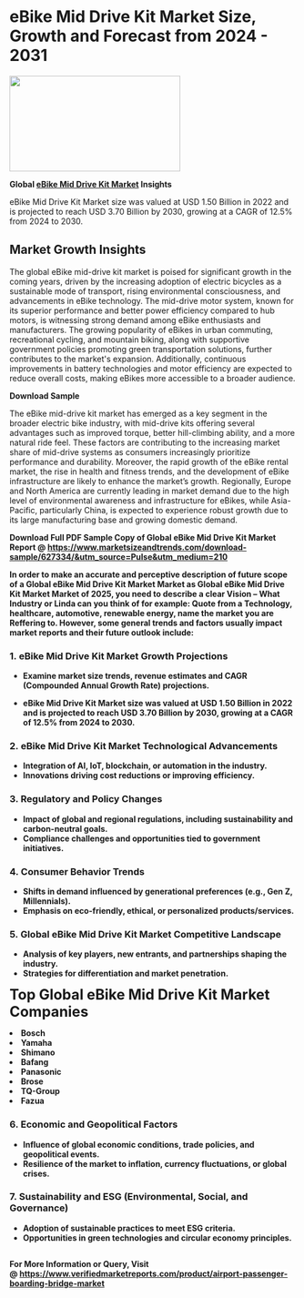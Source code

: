 <H1>eBike Mid Drive Kit Market Size, Growth and Forecast from 2024 - 2031</H1><img class="aligncenter size-medium wp-image-584254" src="https://thirdeyenews.in/wp-content/uploads/2024/09/Global-Market-Research-300x168.jpeg" alt="" width="300" height="168" /><p><strong>Global&nbsp;<a href="https://www.marketsizeandtrends.com/download-sample/627334/&amp;utm_source=Pulse&amp;utm_medium=210">eBike Mid Drive Kit Market</a> Insights</strong></p><p>eBike Mid Drive Kit Market size was valued at USD 1.50 Billion in 2022 and is projected to reach USD 3.70 Billion by 2030, growing at a CAGR of 12.5% from 2024 to 2030.</p><p><h2>Market Growth Insights</h2> <p>The global eBike mid-drive kit market is poised for significant growth in the coming years, driven by the increasing adoption of electric bicycles as a sustainable mode of transport, rising environmental consciousness, and advancements in eBike technology. The mid-drive motor system, known for its superior performance and better power efficiency compared to hub motors, is witnessing strong demand among eBike enthusiasts and manufacturers. The growing popularity of eBikes in urban commuting, recreational cycling, and mountain biking, along with supportive government policies promoting green transportation solutions, further contributes to the market's expansion. Additionally, continuous improvements in battery technologies and motor efficiency are expected to reduce overall costs, making eBikes more accessible to a broader audience.</p> <p><strong>Download Sample</strong></p> <p>The eBike mid-drive kit market has emerged as a key segment in the broader electric bike industry, with mid-drive kits offering several advantages such as improved torque, better hill-climbing ability, and a more natural ride feel. These factors are contributing to the increasing market share of mid-drive systems as consumers increasingly prioritize performance and durability. Moreover, the rapid growth of the eBike rental market, the rise in health and fitness trends, and the development of eBike infrastructure are likely to enhance the market’s growth. Regionally, Europe and North America are currently leading in market demand due to the high level of environmental awareness and infrastructure for eBikes, while Asia-Pacific, particularly China, is expected to experience robust growth due to its large manufacturing base and growing domestic demand. <p><strong></p><p><span class=""><strong>Download Full PDF Sample Copy of Global eBike Mid Drive Kit Market Report</strong> @ <a href="https://www.marketsizeandtrends.com/download-sample/627334/&amp;utm_source=Pulse&amp;utm_medium=210" target="_blank">https://www.marketsizeandtrends.com/download-sample/627334/&amp;utm_source=Pulse&amp;utm_medium=210</a></span></p><p>In order to make an accurate and perceptive description of future scope of a Global&nbsp;eBike Mid Drive Kit Market Market as Global&nbsp;eBike Mid Drive Kit Market Market of 2025, you need to describe a clear Vision &ndash; What Industry or Linda can you think of for example: Quote from a Technology, healthcare, automotive, renewable energy, name the market you are Reffering to. However, some general trends and factors usually impact market reports and their future outlook include:</p><h3>1.&nbsp;<strong>eBike Mid Drive Kit Market Growth Projections</strong></h3><ul><li>Examine market size trends, revenue estimates and CAGR (Compounded Annual Growth Rate) projections.</li><li><p>eBike Mid Drive Kit Market size was valued at USD 1.50 Billion in 2022 and is projected to reach USD 3.70 Billion by 2030, growing at a CAGR of 12.5% from 2024 to 2030.</p></li></ul><h3>2.&nbsp;<strong>eBike Mid Drive Kit Market Technological Advancements</strong></h3><ul><li>Integration of AI, IoT, blockchain, or automation in the industry.</li><li>Innovations driving cost reductions or improving efficiency.</li></ul><h3>3.&nbsp;<strong>Regulatory and Policy Changes</strong></h3><ul><li>Impact of global and regional regulations, including sustainability and carbon-neutral goals.</li><li>Compliance challenges and opportunities tied to government initiatives.</li></ul><h3>4.&nbsp;<strong>Consumer Behavior Trends</strong></h3><ul><li>Shifts in demand influenced by generational preferences (e.g., Gen Z, Millennials).</li><li>Emphasis on eco-friendly, ethical, or personalized products/services.</li></ul><h3>5.&nbsp;<strong>Global eBike Mid Drive Kit Market Competitive Landscape</strong></h3><ul><li>Analysis of key players, new entrants, and partnerships shaping the industry.</li><li>Strategies for differentiation and market penetration.</li></ul><p data-pm-slice="1 1 []"><span style="color: inherit; font-family: inherit; font-size: 25px;">Top Global eBike Mid Drive Kit Market Companies</span></p><div class="" data-test-id=""><p><li>Bosch</li><li> Yamaha</li><li> Shimano</li><li> Bafang</li><li> Panasonic</li><li> Brose</li><li> TQ-Group</li><li> Fazua</li></p></div><h3>6.&nbsp;<strong>Economic and Geopolitical Factors</strong></h3><ul><li>Influence of global economic conditions, trade policies, and geopolitical events.</li><li>Resilience of the market to inflation, currency fluctuations, or global crises.</li></ul><h3>7.&nbsp;<strong>Sustainability and ESG (Environmental, Social, and Governance)</strong></h3><ul><li>Adoption of sustainable practices to meet ESG criteria.</li><li>Opportunities in green technologies and circular economy principles.</li></ul><h2><strong style="font-size: 14px;">For More Information or Query, Visit @&nbsp;</strong><a style="background-color: #ffffff; font-size: 14px;" href="https://www.marketsizeandtrends.com/report/ebike-mid-drive-kit-market/" target="_blank">https://www.verifiedmarketreports.com/product/airport-passenger-boarding-bridge-market</a></h2>
